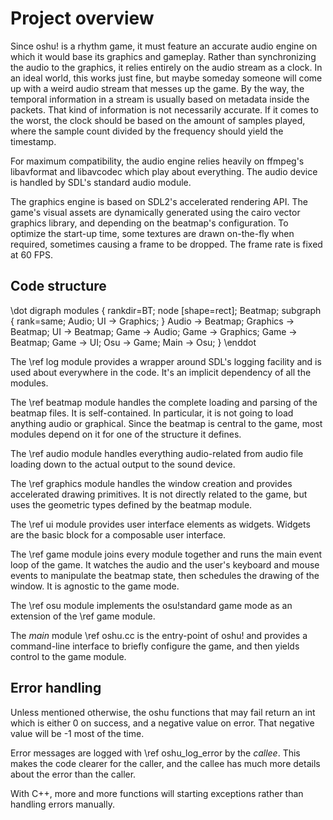 Project overview
================

Since oshu! is a rhythm game, it must feature an accurate audio engine on which
it would base its graphics and gameplay. Rather than synchronizing the audio to
the graphics, it relies entirely on the audio stream as a clock. In an ideal
world, this works just fine, but maybe someday someone will come up with a
weird audio stream that messes up the game. By the way, the temporal
information in a stream is usually based on metadata inside the packets. That
kind of information is not necessarily accurate. If it comes to the worst, the
clock should be based on the amount of samples played, where the sample count
divided by the frequency should yield the timestamp.

For maximum compatibility, the audio engine relies heavily on ffmpeg's
libavformat and libavcodec which play about everything. The audio device is
handled by SDL's standard audio module.

The graphics engine is based on SDL2's accelerated rendering API. The game's
visual assets are dynamically generated using the cairo vector graphics
library, and depending on the beatmap's configuration. To optimize the start-up
time, some textures are drawn on-the-fly when required, sometimes causing a
frame to be dropped. The frame rate is fixed at 60 FPS.


Code structure
--------------

\dot
digraph modules {
	rankdir=BT;
	node [shape=rect];
	Beatmap;
	subgraph {
		rank=same;
		Audio;
		UI -> Graphics;
	}
	Audio -> Beatmap;
	Graphics -> Beatmap;
	UI -> Beatmap;
	Game -> Audio;
	Game -> Graphics;
	Game -> Beatmap;
	Game -> UI;
	Osu -> Game;
	Main -> Osu;
}
\enddot

The \ref log module provides a wrapper around SDL's logging facility and is
used about everywhere in the code. It's an implicit dependency of all the
modules.

The \ref beatmap module handles the complete loading and parsing of the beatmap
files. It is self-contained. In particular, it is not going to load anything
audio or graphical. Since the beatmap is central to the game, most modules
depend on it for one of the structure it defines.

The \ref audio module handles everything audio-related from audio file loading
down to the actual output to the sound device.

The \ref graphics module handles the window creation and provides accelerated
drawing primitives. It is not directly related to the game, but uses the
geometric types defined by the beatmap module.

The \ref ui module provides user interface elements as widgets. Widgets are the
basic block for a composable user interface.

The \ref game module joins every module together and runs the main event loop
of the game. It watches the audio and the user's keyboard and mouse events to
manipulate the beatmap state, then schedules the drawing of the window. It is
agnostic to the game mode.

The \ref osu module implements the osu!standard game mode as an extension of
the \ref game module.

The *main* module \ref oshu.cc is the entry-point of oshu! and provides a
command-line interface to briefly configure the game, and then yields control
to the game module.


Error handling
--------------

Unless mentioned otherwise, the oshu functions that may fail return an int
which is either 0 on success, and a negative value on error. That negative
value will be -1 most of the time.

Error messages are logged with \ref oshu_log_error by the *callee*. This makes
the code clearer for the caller, and the callee has much more details about the
error than the caller.

With C++, more and more functions will starting exceptions rather than handling
errors manually.
